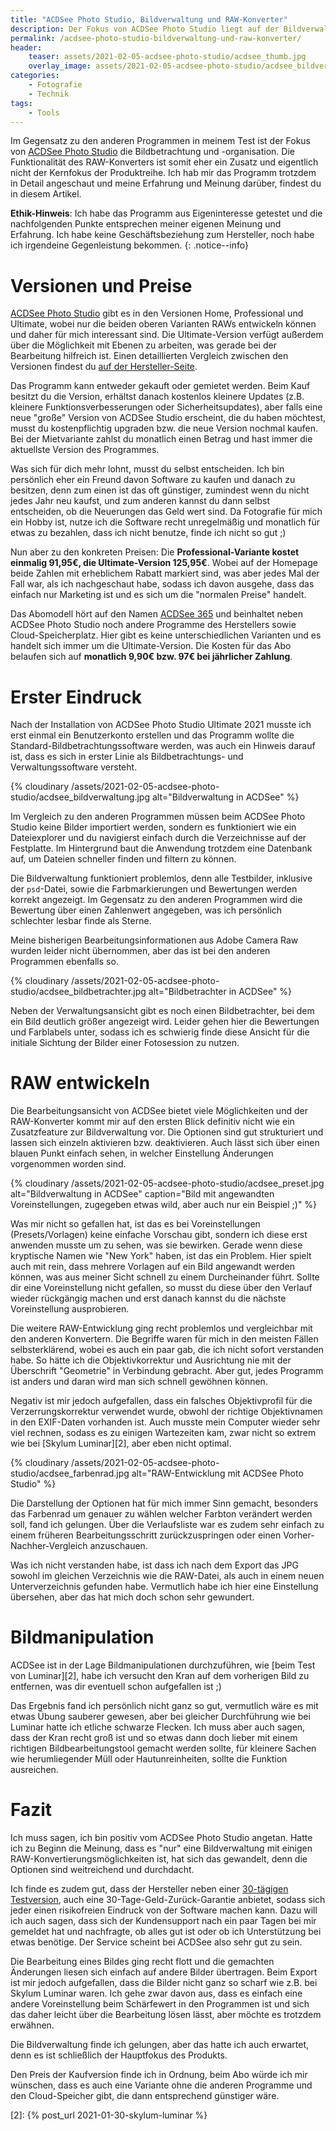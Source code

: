 ```yaml
---
title: "ACDSee Photo Studio, Bildverwaltung und RAW-Konverter"
description: Der Fokus von ACDSee Photo Studio liegt auf der Bildverwaltung und -organisation, einige Versionen verfügen aber auch über einen RAW-Konverter. Was dieser kann und ob das gut genug ist, schau ich mir in diesem Artikel an.
permalink: /acdsee-photo-studio-bildverwaltung-und-raw-konverter/
header:
    teaser: assets/2021-02-05-acdsee-photo-studio/acdsee_thumb.jpg
    overlay_image: assets/2021-02-05-acdsee-photo-studio/acdsee_bildverwaltung.jpg
categories:
    - Fotografie
    - Technik 
tags:
    - Tools
---
```


Im Gegensatz zu den anderen Programmen in meinem Test ist der Fokus von [ACDSee Photo Studio][1] die Bildbetrachtung und -organisation. 
Die Funktionalität des RAW-Konverters ist somit eher ein Zusatz und eigentlich nicht der Kernfokus der Produktreihe. 
Ich hab mir das Programm trotzdem in Detail angeschaut und meine Erfahrung und Meinung darüber, findest du in diesem Artikel.

**Ethik-Hinweis**: Ich habe das Programm aus Eigeninteresse getestet und die nachfolgenden Punkte entsprechen meiner eigenen Meinung und Erfahrung.
Ich habe keine Geschäftsbeziehung zum Hersteller, noch habe ich irgendeine Gegenleistung bekommen.
{: .notice--info}

# Versionen und Preise
[ACDSee Photo Studio][1] gibt es in den Versionen Home, Professional und Ultimate, wobei nur die beiden oberen Varianten RAWs entwickeln können und daher für mich interessant sind. 
Die Ultimate-Version verfügt außerdem über die Möglichkeit mit Ebenen zu arbeiten, was gerade bei der Bearbeitung hilfreich ist. 
Einen detaillierten Vergleich zwischen den Versionen findest du [auf der Hersteller-Seite](https://www.acdsee.com/de/product-comparison/).

Das Programm kann entweder gekauft oder gemietet werden. Beim Kauf besitzt du die Version, 
erhältst danach kostenlos kleinere Updates (z.B. kleinere Funktionsverbesserungen oder Sicherheitsupdates), 
aber falls eine neue "große" Version von ACDSee Studio erscheint, die du haben möchtest, musst du kostenpflichtig upgraden bzw. die neue Version nochmal kaufen. 
Bei der Mietvariante zahlst du monatlich einen Betrag und hast immer die aktuellste Version des Programmes.

Was sich für dich mehr lohnt, musst du selbst entscheiden. 
Ich bin persönlich eher ein Freund davon Software zu kaufen und danach zu besitzen, denn zum einen ist das oft günstiger, 
zumindest wenn du nicht jedes Jahr neu kaufst, und zum anderen kannst du dann selbst entscheiden, ob die Neuerungen das Geld wert sind. 
Da Fotografie für mich ein Hobby ist, nutze ich die Software recht unregelmäßig und monatlich für etwas zu bezahlen, dass ich nicht benutze, finde ich nicht so gut ;)

Nun aber zu den konkreten Preisen: Die **Professional-Variante kostet einmalig 91,95€, die Ultimate-Version 125,95€**. 
Wobei auf der Homepage beide Zahlen mit erheblichem Rabatt markiert sind, was aber jedes Mal der Fall war, als ich nachgeschaut habe, 
sodass ich davon ausgehe, dass das einfach nur Marketing ist und es sich um die "normalen Preise" handelt.

Das Abomodell hört auf den Namen [ACDSee 365](https://www.365.acdsee.com/de/index) und beinhaltet neben ACDSee Photo Studio noch andere Programme des Herstellers sowie Cloud-Speicherplatz. 
Hier gibt es keine unterschiedlichen Varianten und es handelt sich immer um die Ultimate-Version. 
Die Kosten für das Abo belaufen sich auf **monatlich 9,90€ bzw. 97€ bei jährlicher Zahlung**.

# Erster Eindruck
Nach der Installation von ACDSee Photo Studio Ultimate 2021 musste ich erst einmal ein Benutzerkonto erstellen und das Programm wollte die Standard-Bildbetrachtungssoftware werden, 
was auch ein Hinweis darauf ist, dass es sich in erster Linie als Bildbetrachtungs- und Verwaltungssoftware versteht.

{% cloudinary /assets/2021-02-05-acdsee-photo-studio/acdsee_bildverwaltung.jpg alt="Bildverwaltung in ACDSee" %}

Im Vergleich zu den anderen Programmen müssen beim ACDSee Photo Studio keine Bilder importiert werden, 
sondern es funktioniert wie ein Dateiexplorer und du navigierst einfach durch die Verzeichnisse auf der Festplatte. 
Im Hintergrund baut die Anwendung trotzdem eine Datenbank auf, um Dateien schneller finden und filtern zu können.

Die Bildverwaltung funktioniert problemlos, denn alle Testbilder, inklusive der `psd`-Datei, sowie die Farbmarkierungen und Bewertungen werden korrekt angezeigt. 
Im Gegensatz zu den anderen Programmen wird die Bewertung über einen Zahlenwert angegeben, was ich persönlich schlechter lesbar finde als Sterne.

Meine bisherigen Bearbeitungsinformationen aus Adobe Camera Raw wurden leider nicht übernommen, aber das ist bei den anderen Programmen ebenfalls so.

{% cloudinary /assets/2021-02-05-acdsee-photo-studio/acdsee_bildbetrachter.jpg alt="Bildbetrachter in ACDSee" %}

Neben der Verwaltungsansicht gibt es noch einen Bildbetrachter, bei dem ein Bild deutlich größer angezeigt wird. 
Leider gehen hier die Bewertungen und Farblabels unter, sodass ich es schwierig finde diese Ansicht für die initiale Sichtung der Bilder einer Fotosession zu nutzen.

# RAW entwickeln
Die Bearbeitungsansicht von ACDSee bietet viele Möglichkeiten und der RAW-Konverter kommt mir auf den ersten Blick definitiv nicht wie ein Zusatzfeature zur Bildverwaltung vor. 
Die Optionen sind gut strukturiert und lassen sich einzeln aktivieren bzw. deaktivieren. 
Auch lässt sich über einen blauen Punkt einfach sehen, in welcher Einstellung Änderungen vorgenommen worden sind.

{% cloudinary /assets/2021-02-05-acdsee-photo-studio/acdsee_preset.jpg alt="Bildverwaltung in ACDSee" caption="Bild mit angewandten Voreinstellungen, zugegeben etwas wild, aber auch nur ein Beispiel ;)" %}

Was mir nicht so gefallen hat, ist das es bei Voreinstellungen (Presets/Vorlagen) keine einfache Vorschau gibt, 
sondern ich diese erst anwenden musste um zu sehen, was sie bewirken. Gerade wenn diese kryptische Namen wie "New York" haben, ist das ein Problem. 
Hier spielt auch mit rein, dass mehrere Vorlagen auf ein Bild angewandt werden können, was aus meiner Sicht schnell zu einem Durcheinander führt. 
Sollte dir eine Voreinstellung nicht gefallen, so musst du diese über den Verlauf wieder rückgängig machen und erst danach kannst du die nächste Voreinstellung ausprobieren.

Die weitere RAW-Entwicklung ging recht problemlos und vergleichbar mit den anderen Konvertern. 
Die Begriffe waren für mich in den meisten Fällen selbsterklärend, wobei es auch ein paar gab, die ich nicht sofort verstanden habe. 
So hätte ich die Objektivkorrektur und Ausrichtung nie mit der Überschrift "Geometrie" in Verbindung gebracht. 
Aber gut, jedes Programm ist anders und daran wird man sich schnell gewöhnen können.

Negativ ist mir jedoch aufgefallen, dass ein falsches Objektivprofil für die Verzerrungskorrektur verwendet wurde, obwohl der richtige Objektivnamen in den EXIF-Daten vorhanden ist. 
Auch musste mein Computer wieder sehr viel rechnen, sodass es zu einigen Wartezeiten kam, zwar nicht so extrem wie bei [Skylum Luminar][2], aber eben nicht optimal.

{% cloudinary /assets/2021-02-05-acdsee-photo-studio/acdsee_farbenrad.jpg alt="RAW-Entwicklung mit ACDSee Photo Studio" %}

Die Darstellung der Optionen hat für mich immer Sinn gemacht, besonders das Farbenrad um genauer zu wählen welcher Farbton verändert werden soll, fand ich gelungen. 
Über die Verlaufsliste war es zudem sehr einfach zu einem früheren Bearbeitungsschritt zurückzuspringen oder einen Vorher-Nachher-Vergleich anzuschauen.

Was ich nicht verstanden habe, ist dass ich nach dem Export das JPG sowohl im gleichen Verzeichnis wie die RAW-Datei, als auch in einem neuen Unterverzeichnis gefunden habe. 
Vermutlich habe ich hier eine Einstellung übersehen, aber das hat mich doch schon sehr gewundert.

# Bildmanipulation
ACDSee ist in der Lage Bildmanipulationen durchzuführen, wie [beim Test von Luminar][2], habe ich versucht den Kran auf dem vorherigen Bild zu entfernen, was dir eventuell schon aufgefallen ist ;)

Das Ergebnis fand ich persönlich nicht ganz so gut, vermutlich wäre es mit etwas Übung sauberer gewesen, 
aber bei gleicher Durchführung wie bei Luminar hatte ich etliche schwarze Flecken. 
Ich muss aber auch sagen, dass der Kran recht groß ist und so etwas dann doch lieber mit einem richtigen Bildbearbeitungstool gemacht werden sollte, 
für kleinere Sachen wie herumliegender Müll oder Hautunreinheiten, sollte die Funktion ausreichen.

# Fazit
Ich muss sagen, ich bin positiv vom ACDSee Photo Studio angetan. Hatte ich zu Beginn die Meinung, 
dass es "nur" eine Bildverwaltung mit einigen RAW-Konvertierungsmöglichkeiten ist, hat sich das gewandelt, denn die Optionen sind weitreichend und durchdacht.

Ich finde es zudem gut, dass der Hersteller neben einer [30-tägigen Testversion](https://www.acdsee.com/de/free-trials/), 
auch eine 30-Tage-Geld-Zurück-Garantie anbietet, sodass sich jeder einen risikofreien Eindruck von der Software machen kann. 
Dazu will ich auch sagen, dass sich der Kundensupport nach ein paar Tagen bei mir gemeldet hat und nachfragte, 
ob alles gut ist oder ob ich Unterstützung bei etwas benötige. Der Service scheint bei ACDSee also sehr gut zu sein.

Die Bearbeitung eines Bildes ging recht flott und die gemachten Änderungen liesen sich einfach auf andere Bilder übertragen. 
Beim Export ist mir jedoch aufgefallen, dass die Bilder nicht ganz so scharf wie z.B. bei Skylum Luminar waren. 
Ich gehe zwar davon aus, dass es einfach eine andere Voreinstellung beim Schärfewert in den Programmen ist und sich das daher leicht über die Bearbeitung lösen lässt, aber möchte es trotzdem erwähnen.

Die Bildverwaltung finde ich gelungen, aber das hatte ich auch erwartet, denn es ist schließlich der Hauptfokus des Produkts.

Den Preis der Kaufversion finde ich in Ordnung, beim Abo würde ich mir wünschen, dass es auch eine Variante ohne die anderen Programme und den Cloud-Speicher gibt, die dann entsprechend günstiger wäre.

[1]: https://www.acdsee.com/de/products/photo-studio-ultimate/
[2]: {% post_url 2021-01-30-skylum-luminar %}